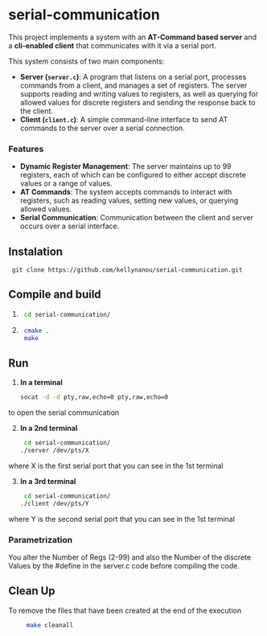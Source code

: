 # serial-communication


This project implements a system with an **AT-Command based server** and a **cli-enabled client** that communicates with it via a serial port.



This system consists of two main components:
- **Server (`server.c`)**: A program that listens on a serial port, processes commands from a client, and manages a set of registers. The server supports reading and writing values to registers, as well as querying for allowed values for discrete registers and sending the response back to the client.
- **Client (`client.c`)**: A simple command-line interface to send AT commands to the server over a serial connection.

### Features
- **Dynamic Register Management**: The server maintains up to 99 registers, each of which can be configured to either accept discrete values or a range of values.
- **AT Commands**: The system accepts commands to interact with registers, such as reading values, setting new values, or querying allowed values.
- **Serial Communication**: Communication between the client and server occurs over a serial interface.


## Instalation
     git clone https://github.com/kellynanou/serial-communication.git

     
## Compile and build

1. ```bash
    cd serial-communication/
1. ```bash
    cmake .
    make

## Run

1.  **In a terminal**
    ```bash 
    socat -d -d pty,raw,echo=0 pty,raw,echo=0
to open the serial communication

2. **In a 2nd terminal** 
    ```bash
     cd serial-communication/
    ./server /dev/pts/X
where X is the first serial port that you can see in the 1st terminal    


3. **In a 3rd terminal**
    ```bash
     cd serial-communication/
    ./client /dev/pts/Y
where Y is the second serial port that you can see in the 1st terminal  



### Parametrization
You alter the Number of Regs (2-99) and also the Number of the discrete Values by the #define in the server.c code before compiling the code.

## Clean Up
To remove the files that have been created at the end of the execution
```bash
     make cleanall







    
